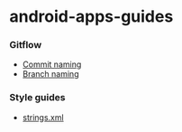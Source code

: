 # android-apps-guides

### Gitflow

* [Commit naming](gitflow/commit-naming.md)
* [Branch naming](gitflow/branch-naming.md)

### Style guides

* [strings.xml](style-guides/resource-naming/strings-naming.md)
